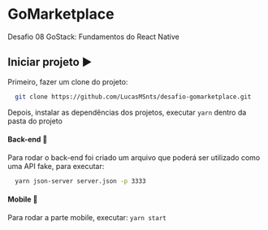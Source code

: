 # GoMarketplace
Desafio 08 GoStack: Fundamentos do React Native


## Iniciar projeto ▶️

Primeiro, fazer um clone do projeto:
```bash
  git clone https://github.com/LucasMSnts/desafio-gomarketplace.git
```

Depois, instalar as dependências dos projetos, executar ```yarn``` dentro da pasta do projeto

#### Back-end 💭

Para rodar o back-end foi criado um arquivo que poderá ser utilizado como uma API fake, para executar:
```bash
  yarn json-server server.json -p 3333
```

#### Mobile 📱

Para rodar a parte mobile, executar:
``` yarn start  ```
